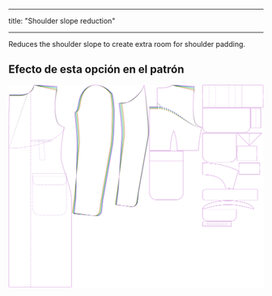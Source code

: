 - - -
title: "Shoulder slope reduction"
- - -

Reduces the shoulder slope to create extra room for shoulder padding.

## Efecto de esta opción en el patrón

![This image shows the effect of this option by superimposing several variants that have a different value for this option](carlton_shoulderslopereduction_sample.svg "Effect of this option on the pattern")
